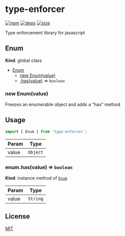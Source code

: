 # type-enforcer
[![npm][npm]][npm-url]
[![deps][deps]][deps-url]
[![size][size]][size-url]

Type enforcement library for javascript

<a name="Enum"></a>

## Enum
**Kind**: global class  

* [Enum](#Enum)
    * [new Enum(value)](#new_Enum_new)
    * [.has(value)](#Enum+has) ⇒ <code>boolean</code>

<a name="new_Enum_new"></a>

### new Enum(value)
Freezes an enumerable object and adds a "has" method## Usage``` javascriptimport { Enum } from 'type-enforcer';```


| Param | Type |
| --- | --- |
| value | <code>Object</code> | 

<a name="Enum+has"></a>

### enum.has(value) ⇒ <code>boolean</code>
**Kind**: instance method of [<code>Enum</code>](#Enum)  

| Param | Type |
| --- | --- |
| value | <code>String</code> | 


## License

[MIT](./LICENSE)

[npm]: https://img.shields.io/npm/v/type-enforcer.svg
[npm-url]: https://npmjs.com/package/type-enforcer
[deps]: https://david-dm.org/darrenpaulwright/type-enforcer.svg
[deps-url]: https://david-dm.org/darrenpaulwright/type-enforcer
[size]: https://packagephobia.now.sh/badge?p=type-enforcer
[size-url]: https://packagephobia.now.sh/result?p=type-enforcer

